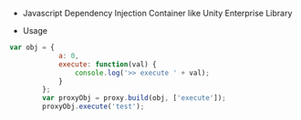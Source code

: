 * Javascript Dependency Injection Container like Unity Enterprise Library 

* Usage
```javascript
var obj = {
            a: 0, 
            execute: function(val) {
                console.log('>> execute ' + val);
            }
        };
        var proxyObj = proxy.build(obj, ['execute']);
        proxyObj.execute('test');
```
